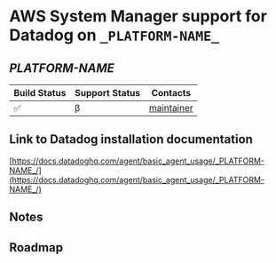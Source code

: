 # AWS System Manager support for Datadog on `_PLATFORM-NAME_`

## _PLATFORM-NAME_ 

| Build Status | Support Status | Contacts |
| ------------ | -------------- | -------- |
| :white_check_mark: | &beta; | [maintainer](mailto:maintainer@amazon.com)


## Link to Datadog installation documentation

[https://docs.datadoghq.com/agent/basic_agent_usage/_PLATFORM-NAME_/](https://docs.datadoghq.com/agent/basic_agent_usage/_PLATFORM-NAME_/)

## Notes


## Roadmap


